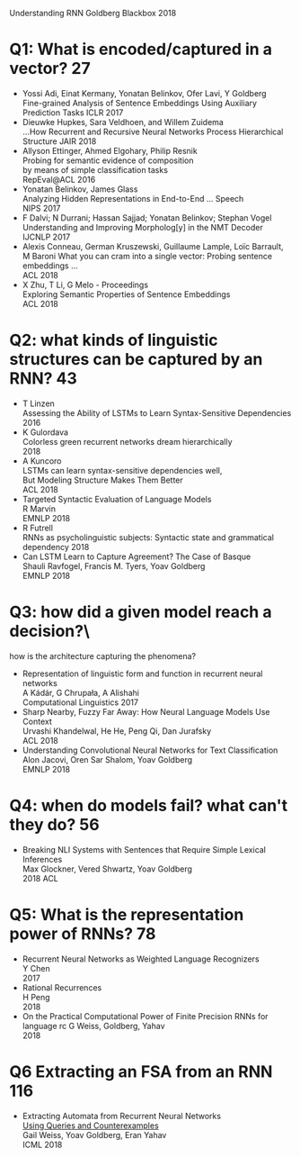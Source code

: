 Understanding RNN
Goldberg
Blackbox 2018

# Q1: What is encoded/captured in a vector? 27

* Yossi Adi, Einat Kermany, Yonatan Belinkov, Ofer Lavi, Y Goldberg\
  Fine-grained Analysis of Sentence Embeddings Using Auxiliary Prediction Tasks
  ICLR 2017
* Dieuwke Hupkes, Sara Veldhoen, and Willem Zuidema\
  ...How Recurrent and Recursive Neural Networks Process Hierarchical Structure
  JAIR 2018
* Allyson Ettinger, Ahmed Elgohary, Philip Resnik\
  Probing for semantic evidence of composition\
    by means of simple classification tasks\
  RepEval@ACL 2016
* Yonatan Belinkov, James Glass\
  Analyzing Hidden Representations in End-to-End … Speech\
  NIPS 2017
* F Dalvi; N Durrani; Hassan Sajjad; Yonatan Belinkov; Stephan Vogel
  Understanding and Improving Morpholog[y] in the NMT Decoder\
  IJCNLP 2017
* Alexis Conneau, German Kruszewski, Guillaume Lample, Loïc Barrault, M Baroni
  What you can cram into a single vector: Probing sentence embeddings ...\
  ACL 2018
* X Zhu, T Li, G Melo - Proceedings\
  Exploring Semantic Properties of Sentence Embeddings\
  ACL 2018

# Q2: what kinds of linguistic structures can be captured by an RNN? 43

* T Linzen\
  Assessing the Ability of LSTMs to Learn Syntax-Sensitive Dependencies\
  2016
* K Gulordava\
  Colorless green recurrent networks dream hierarchically\
  2018
* A Kuncoro\
  LSTMs can learn syntax-sensitive dependencies well,\
  But Modeling Structure Makes Them Better\
  ACL 2018
* Targeted Syntactic Evaluation of Language Models\
  R Marvin\
  EMNLP 2018
* R Futrell\
  RNNs as psycholinguistic subjects: Syntactic state and grammatical dependency
  2018
* Can LSTM Learn to Capture Agreement? The Case of Basque\
  Shauli Ravfogel, Francis M. Tyers, Yoav Goldberg\
  EMNLP 2018

# Q3: how did a given model reach a decision?\
  how is the architecture capturing the phenomena?

* Representation of linguistic form and function in recurrent neural networks\
  A Kádár, G Chrupała, A Alishahi\
  Computational Linguistics 2017
* Sharp Nearby, Fuzzy Far Away: How Neural Language Models Use Context\
  Urvashi Khandelwal, He He, Peng Qi, Dan Jurafsky\
  ACL 2018
* Understanding Convolutional Neural Networks for Text Classification\
  Alon Jacovi, Oren Sar Shalom, Yoav Goldberg\
  EMNLP 2018

# Q4: when do models fail? what can't they do? 56

* Breaking NLI Systems with Sentences that Require Simple Lexical Inferences\
  Max Glockner, Vered Shwartz, Yoav Goldberg\
  2018 ACL

# Q5: What is the representation power of RNNs? 78

* Recurrent Neural Networks as Weighted Language Recognizers\
  Y Chen\
  2017
* Rational Recurrences\
  H Peng\
  2018
* On the Practical Computational Power of Finite Precision RNNs for language rc
  G Weiss, Goldberg, Yahav\
  2018

# Q6 Extracting an FSA from an RNN 116

* Extracting Automata from Recurrent Neural Networks\
    [Using Queries and Counterexamples](https://arxiv.org/abs/1711.09576)\
  Gail Weiss, Yoav Goldberg, Eran Yahav\
  ICML 2018
